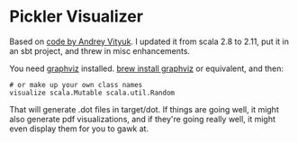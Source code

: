 Pickler Visualizer
==================

Based on [code by Andrey Vityuk](https://github.com/avityuk/scala-pickled-visualizer).
I updated it from scala 2.8 to 2.11, put it in an sbt project, and threw in misc enhancements.

You need [graphviz](http://www.graphviz.org) installed. [brew install graphviz](http://mxcl.github.com/homebrew/) or equivalent, and then:

    # or make up your own class names
    visualize scala.Mutable scala.util.Random

That will generate .dot files in target/dot. If things are going well,
it might also generate pdf visualizations, and if they're going really
well, it might even display them for you to gawk at.
